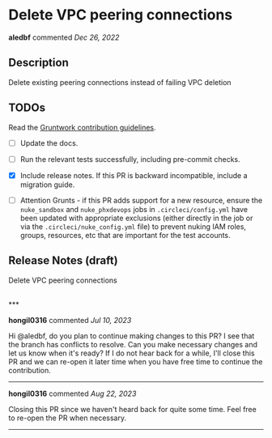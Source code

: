 # Delete VPC peering connections

**aledbf** commented *Dec 26, 2022*

## Description

Delete existing peering connections instead of failing VPC deletion

## TODOs

Read the [Gruntwork contribution guidelines](https://gruntwork.notion.site/Gruntwork-Coding-Methodology-02fdcd6e4b004e818553684760bf691e).

- [ ] Update the docs.
- [ ] Run the relevant tests successfully, including pre-commit checks.
- [X] Include release notes. If this PR is backward incompatible, include a migration guide.
- [ ] Attention Grunts - if this PR adds support for a new resource, ensure the `nuke_sandbox` and `nuke_phxdevops` jobs in `.circleci/config.yml` have been updated with appropriate exclusions (either directly in the job or via the `.circleci/nuke_config.yml` file) to prevent nuking IAM roles, groups, resources, etc that are important for the test accounts.


## Release Notes (draft)

Delete VPC peering connections

<br />
***


**hongil0316** commented *Jul 10, 2023*

Hi @aledbf, do you plan to continue making changes to this PR? I see that the branch has conflicts to resolve. Can you make necessary changes and let us know when it's ready? If I do not hear back for a while, I'll close this PR and we can re-open it later time when you have free time to continue the contribution. 
***

**hongil0316** commented *Aug 22, 2023*

Closing this PR since we haven't heard back for quite some time. Feel free to re-open the PR when necessary. 
***

